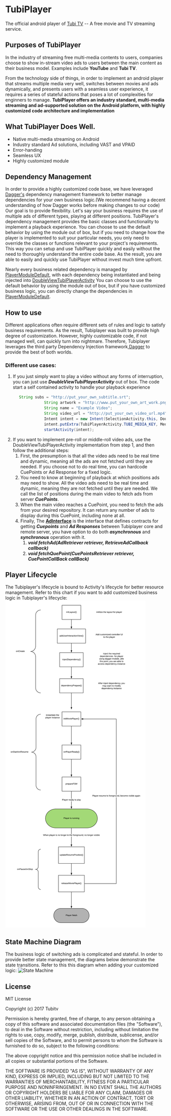 # TubiPlayer
The official android player of [Tubi TV](https://www.tubi.tv) -- A free movie and TV streaming service.

## Purposes of TubiPlayer
In the industry of streaming free multi-media contents to users, companies choose to show in-stream video ads to users between the main content as their business model. Examples include **YouTube** and **Tubi TV**.

From the technology side of things, in order to implement an android player that streams multiple media very well, switches between movies and ads dynamically, and presents users with a seamless user experience, it requires a series of stateful actions that poses a lot of complexities for enginners to manage. **TubiPlayer offers an industry standard, multi-media streaming and ad-supported solution on the Android platform, with highly customized code architecture and implementation**

## What TubiPlayer Does Well.
* Native multi-media streaming on Android
* Industry standard Ad solutions, including VAST and VPAID
* Error-handing
* Seamless UX 
* Highly customized module


## Dependency Management
In order to provide a highly customized code base, we have leveraged [Dagger's](https://github.com/google/dagger) dependency management framework to better manage dependencies for your own business logic.(We recommend having a decent understanding of how Dagger works before making changes to our code)
Our goal is to provide flexibility. Let's say your business requires the use of multiple ads of different types, playing at different positions. TubiPlayer's dependency management provides the basic classes and functionality
to implement a playback experience.
You can choose to use the default behavior by using the module out of box, but if you need to change how the player is implemented to suit your particular needs, you only need to override the classes or functions relevant to your project's requirements. This way you can setup and use TubiPlayer quickly and easily without the need to thoroughly understand the entire code base.
As the result, you are able to easily and quickly use TubiPlayer without invest much time upfront.

Nearly every business related dependency is managed by [PlayerModuleDefault](./lib/src/main/java/com/tubitv/media/di/PlayerModuleDefault.java), with each dependency being instantiated and being injected into [DoubleViewTubiPlayerActivity](./lib/src/main/java/com/tubitv/media/activities/DoubleViewTubiPlayerActivity.java)
You can choose to use the default behavior by using the module out of box, but if you have customized business logic, you can directly change the dependencies in [PlayerModuleDefault](./lib/src/main/java/com/tubitv/media/di/PlayerModuleDefault.java).

## How to use
Different applications often require different sets of rules and logic to satisfy business requirements. As the result, Tubiplayer was built to provide high degree of
customization. However, highly customizable code, if not managed well, can quickly turn into nightmare. Therefore, Tubiplayer leverages the third party Dependency Injection framework,[Dagger](https://github.com/google/dagger) 
to provide the best of both worlds.

### Different use cases:
1. If you just simply want to play a video without any forms of interruption, you can just use ***DoubleViewTubiPlayerActivity*** out of box. The code start a self contained activity to handle your playback experience
```java
      String subs = "http://put_your_own_subtitle.srt";
                 String artwork = "http://www.put_your_own_art_work.png";
                 String name = "Example Video";
                 String video_url = "http://put_your_own_video_url.mp4";
                 Intent intent = new Intent(SelectionActivity.this, DoubleViewTubiPlayerActivity.class);
                 intent.putExtra(TubiPlayerActivity.TUBI_MEDIA_KEY, MediaModel.video(name, video_url, artwork, null));
                 startActivity(intent);
```

2. If you want to implement pre-roll or middle-roll video ads, use the DoubleViewTubiPlayerActivity implementation from step 1, and then follow the additional steps:
    1. First, the presumption is that all the video ads need to be real time and dynamic, meaning all the ads are not fetched until they are needed. If you choose not to do real time, you can hardcode CuePoints or Ad Response for a fixed logic.
    2. You need to know at beginning of playback at which positions ads may need to show. All the video ads need to be real time and dynamic, meaning they are not fetched until they are needed.
       We call the list of positions during the main video to fetch ads from server ***CuePoints***.
    3. When the main video reaches a CuePoint, you need to fetch the ads from your desired repository. It can return any number of ads to display during this CuePoint, including none at all.
    4. Finally, The **[AdInterface](./lib/src/main/java/com/tubitv/media/fsm/callback/AdInterface.java)** is the interface that defines contracts for getting ***Cuepoints*** and ***Ad Responses*** between Tubiplayer core and remote server,
       you have option to do both ***asynchronous*** and ***synchronous*** operation with it.
        1. ***void fetchAd(AdRetriever retriever, RetrieveAdCallback callback)*** 
        2. ***void fetchQuePoint(CuePointsRetriever retriever, CuePointCallBack callBack)***
        



## Player Lifecycle
The Tubiplayer's lifecycle is bound to Activity's lifecycle for better resource management. Refer to this chart if you want to add customized business logic in Tubiplayer's lifecycle:
![State Machine](./documentation/tubiplayer_lifecycle.png)

## State Machine Diagram
The business logic of switching ads is complicated and stateful. In order to provide better state management, the diagrams below demonstrate the state transitions. Refer to this
this diagram when adding your customized logic:
![State Machine](https://github.com/Tubitv/TubiPlayer/blob/master/lib/doc/Screen%20Shot%202017-09-18%20at%204.23.53%20PM.png)

## License
MIT License

Copyright (c) 2017 Tubitv

Permission is hereby granted, free of charge, to any person obtaining a copy
of this software and associated documentation files (the "Software"), to deal
in the Software without restriction, including without limitation the rights
to use, copy, modify, merge, publish, distribute, sublicense, and/or sell
copies of the Software, and to permit persons to whom the Software is
furnished to do so, subject to the following conditions:

The above copyright notice and this permission notice shall be included in all
copies or substantial portions of the Software.

THE SOFTWARE IS PROVIDED "AS IS", WITHOUT WARRANTY OF ANY KIND, EXPRESS OR
IMPLIED, INCLUDING BUT NOT LIMITED TO THE WARRANTIES OF MERCHANTABILITY,
FITNESS FOR A PARTICULAR PURPOSE AND NONINFRINGEMENT. IN NO EVENT SHALL THE
AUTHORS OR COPYRIGHT HOLDERS BE LIABLE FOR ANY CLAIM, DAMAGES OR OTHER
LIABILITY, WHETHER IN AN ACTION OF CONTRACT, TORT OR OTHERWISE, ARISING FROM,
OUT OF OR IN CONNECTION WITH THE SOFTWARE OR THE USE OR OTHER DEALINGS IN THE
SOFTWARE.